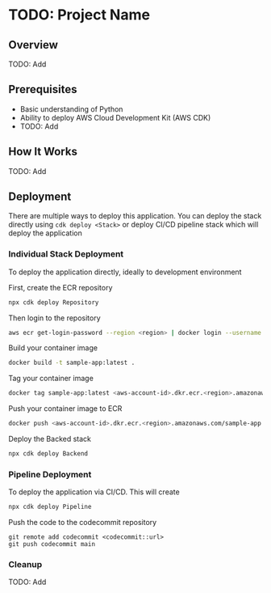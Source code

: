 # TODO: Project Name

## Overview

TODO: Add

## Prerequisites

- Basic understanding of Python
- Ability to deploy AWS Cloud Development Kit (AWS CDK)
- TODO: Add

## How It Works

TODO: Add

## Deployment

There are multiple ways to deploy this application. You can deploy the stack directly using `cdk deploy <Stack>` or deploy CI/CD pipeline stack which will deploy the application

### Individual Stack Deployment
To deploy the application directly, ideally to development environment

First, create the ECR repository
```sh
npx cdk deploy Repository
```

Then login to the repository
```sh
aws ecr get-login-password --region <region> | docker login --username AWS --password-stdin <aws-account-id>.dkr.ecr.<region>.amazonaws.com
```

Build your container image
```sh
docker build -t sample-app:latest .
```

Tag your container image
```sh
docker tag sample-app:latest <aws-account-id>.dkr.ecr.<region>.amazonaws.com/sample-app:latest
```

Push your container image to ECR
```sh
docker push <aws-account-id>.dkr.ecr.<region>.amazonaws.com/sample-app:latest
```

Deploy the Backed stack
```sh
npx cdk deploy Backend
```

### Pipeline Deployment

To deploy the application via CI/CD. This will create 

```sh
npx cdk deploy Pipeline
```

Push the code to the codecommit repository
```
git remote add codecommit <codecommit::url>
git push codecommit main
```

### Cleanup

TODO: Add
